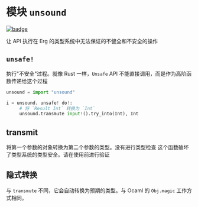 # 模块 `unsound`

[![badge](https://img.shields.io/endpoint.svg?url=https%3A%2F%2Fgezf7g7pd5.execute-api.ap-northeast-1.amazonaws.com%2Fdefault%2Fsource_up_to_date%3Fowner%3Derg-lang%26repos%3Derg%26ref%3Dmain%26path%3Ddoc/EN/API/modules/unsound.md%26commit_hash%3D06f8edc9e2c0cee34f6396fd7c64ec834ffb5352)](https://gezf7g7pd5.execute-api.ap-northeast-1.amazonaws.com/default/source_up_to_date?owner=erg-lang&repos=erg&ref=main&path=doc/EN/API/modules/unsound.md&commit_hash=06f8edc9e2c0cee34f6396fd7c64ec834ffb5352)

让 API 执行在 Erg 的类型系统中无法保证的不健全和不安全的操作

## `unsafe!`

执行"不安全"过程。就像 Rust 一样，`Unsafe` API 不能直接调用，而是作为高阶函数传递给这个过程

```python
unsound = import "unsound"

i = unsound. unsafe! do!:
     # 将 `Result Int` 转换为 `Int`
     unsound.transmute input!().try_into(Int), Int
```

## transmit

将第一个参数的对象转换为第二个参数的类型。没有进行类型检查
这个函数破坏了类型系统的类型安全。请在使用前进行验证

## 隐式转换

与 `transmute` 不同，它会自动转换为预期的类型。与 Ocaml 的 `Obj.magic` 工作方式相同。